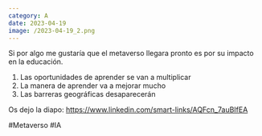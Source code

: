 ```yaml
--- 
category: A 
date: 2023-04-19 
image: /2023-04-19_2.png 
--- 
```


Si por algo me gustaría que el metaverso llegara pronto es por su impacto en la educación. 

1) Las oportunidades de aprender se van a multiplicar
2) La manera de aprender va a mejorar mucho
3) Las barreras geográficas desaparecerán

Os dejo  la diapo: https://www.linkedin.com/smart-links/AQFcn_7auBIfEA

#Metaverso #IA